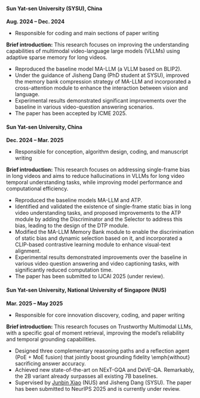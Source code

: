 #### Sun Yat-sen University (SYSU), China

**Aug. 2024 – Dec. 2024**
- Responsible for coding and main sections of paper writing

**Brief introduction:**
This research focuses on improving the understanding capabilities of multimodal video-language large models (VLLMs) using adaptive sparse memory for long videos.
- Reproduced the baseline model MA-LLM (a VLLM based on BLIP2).
- Under the guidance of Jisheng Dang (PhD student at SYSU), improved the memory bank compression strategy of MA-LLM and incorporated a cross-attention module to enhance the interaction between vision and language.
- Experimental results demonstrated significant improvements over the baseline in various video-question answering scenarios.
- The paper has been accepted by ICME 2025.

#### Sun Yat-sen University, China

**Dec. 2024 – Mar. 2025**
- Responsible for conception, algorithm design, coding, and manuscript writing

**Brief introduction:**
This research focuses on addressing single-frame bias in long videos and aims to reduce hallucinations in VLLMs for long video temporal understanding tasks, while improving model performance and computational efficiency.
- Reproduced the baseline models MA-LLM and ATP.
- Identified and validated the existence of single-frame static bias in long video understanding tasks, and proposed improvements to the ATP module by adding the Discriminator and the Selector to address this bias, leading to the design of the DTP module.
- Modified the MA-LLM Memory Bank module to enable the discrimination of static bias and dynamic selection based on it, and incorporated a CLIP-based contrastive learning module to enhance visual-text alignment.
- Experimental results demonstrated improvements over the baseline in various video question answering and video captioning tasks, with significantly reduced computation time.
- The paper has been submitted to IJCAI 2025 (under review).

#### Sun Yat-sen University, National University of Singapore (NUS)

**Mar. 2025 – May 2025**
- Responsible for core innovation discovery, coding, and paper writing

**Brief introduction:**
This research focuses on Trustworthy Multimodal LLMs, with a specific goal of moment retrieval, improving the model’s reliability and temporal grounding capabilities.
- Designed three complementary reasoning paths and a reflection agent (PoE + MoE fusion) that jointly boost grounding fidelity \emph{without} sacrificing answer accuracy.
- Achieved new state-of-the-art on NExT-GQA and DeVE-QA. Remarkably, the 2B variant already surpasses all existing 7B baselines.
- Supervised by [Junbin Xiao](https://doc-doc.github.io/cv/#) (NUS) and Jisheng Dang (SYSU). The paper has been submitted to NeurIPS 2025 and is currently under review.
